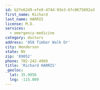 ```yaml
---
id: b2fe62d9-efe9-474d-93e3-6fc0675892a3
first_name: Richard
last_name: HARRIS
license: M.D.
services:
  - emergency-medicine
category: doctors
address: '858 Timber Walk Dr'
city: Henderson
state: NV
zip: '89052'
phone: 702-242-4969
title: 'Richard HARRIS'
_geoloc:
  lat: 35.9956
  lng: -115.089
---
```

